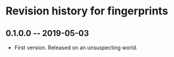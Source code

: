 # Revision history for fingerprints

## 0.1.0.0 -- 2019-05-03

* First version. Released on an unsuspecting world.
